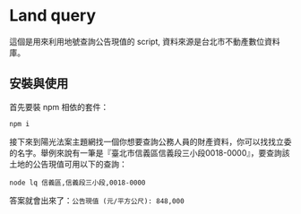 # Land query

這個是用來利用地號查詢公告現值的 script, 資料來源是台北市不動產數位資料庫。

## 安裝與使用

首先要裝 npm 相依的套件：

```
npm i
```

接下來到陽光法案主題網找一個你想要查詢公務人員的財產資料，你可以找找立委的名字。舉例來說有一筆是『臺北市信義區信義段三小段0018-0000』，要查詢該土地的公告現值可用以下的查詢：

```
node lq 信義區,信義段三小段,0018-0000
```

答案就會出來了：`公告現值 (元/平方公尺): 848,000`

  [1]: http://sunshine.cy.gov.tw/GipOpenWeb/wSite/SpecialPublication/fileDownload.jsp?id=1563
